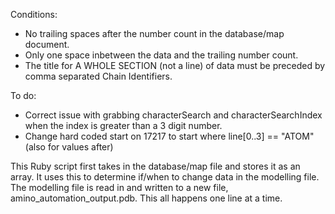Conditions:
  - No trailing spaces after the number count in the database/map document.
  - Only one space inbetween the data and the trailing number count.
  - The title for A WHOLE SECTION (not a line) of data must be preceded by comma separated Chain Identifiers.

To do:
  - Correct issue with grabbing characterSearch and characterSearchIndex when the index is greater than a 3 digit number.
  - Change hard coded start on 17217 to start where line[0..3] == "ATOM" (also for values after)


This Ruby script first takes in the database/map file and stores it as an array. It uses this to determine if/when to change data in the modelling file.
The modelling file is read in and written to a new file, amino_automation_output.pdb. This all happens one line at a time.